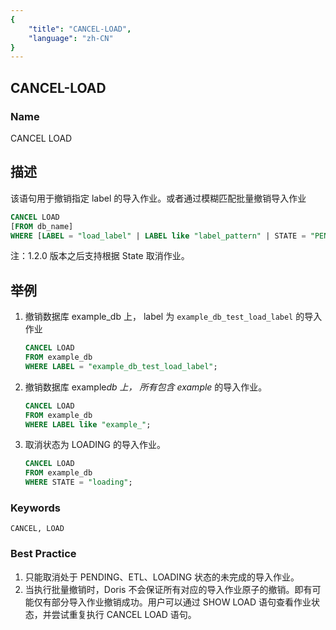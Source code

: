 ```yaml
---
{
    "title": "CANCEL-LOAD",
    "language": "zh-CN"
}
---
```


<!--
Licensed to the Apache Software Foundation (ASF) under one
or more contributor license agreements.  See the NOTICE file
distributed with this work for additional information
regarding copyright ownership.  The ASF licenses this file
to you under the Apache License, Version 2.0 (the
"License"); you may not use this file except in compliance
with the License.  You may obtain a copy of the License at

  http://www.apache.org/licenses/LICENSE-2.0

Unless required by applicable law or agreed to in writing,
software distributed under the License is distributed on an
"AS IS" BASIS, WITHOUT WARRANTIES OR CONDITIONS OF ANY
KIND, either express or implied.  See the License for the
specific language governing permissions and limitations
under the License.
-->

## CANCEL-LOAD

### Name

CANCEL LOAD

## 描述

该语句用于撤销指定 label 的导入作业。或者通过模糊匹配批量撤销导入作业

```sql
CANCEL LOAD
[FROM db_name]
WHERE [LABEL = "load_label" | LABEL like "label_pattern" | STATE = "PENDING/ETL/LOADING"]
```

注：1.2.0 版本之后支持根据 State 取消作业。

## 举例

1. 撤销数据库 example_db 上， label 为 `example_db_test_load_label` 的导入作业

   ```sql
   CANCEL LOAD
   FROM example_db
   WHERE LABEL = "example_db_test_load_label";
   ```

2. 撤销数据库 example*db 上， 所有包含 example* 的导入作业。

   ```sql
   CANCEL LOAD
   FROM example_db
   WHERE LABEL like "example_";
   ```

<version since="1.2.0">

3. 取消状态为 LOADING 的导入作业。

   ```sql
   CANCEL LOAD
   FROM example_db
   WHERE STATE = "loading";
   ```

</version>

### Keywords

    CANCEL, LOAD

### Best Practice

1. 只能取消处于 PENDING、ETL、LOADING 状态的未完成的导入作业。
2. 当执行批量撤销时，Doris 不会保证所有对应的导入作业原子的撤销。即有可能仅有部分导入作业撤销成功。用户可以通过 SHOW LOAD 语句查看作业状态，并尝试重复执行 CANCEL LOAD 语句。
